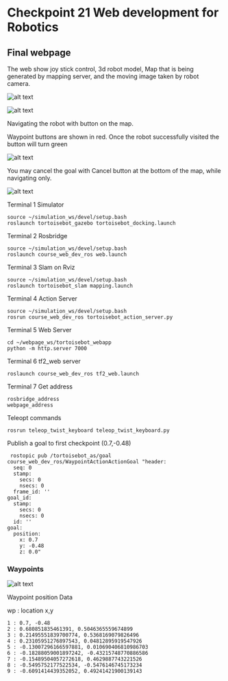 # Checkpoint 21 Web development for Robotics

## Final webpage
The web show joy stick control, 3d robot model, Map that is being generated by mapping server, and the moving image taken by robot camera.

![alt text](Result_web_1of2.png)

![alt text](Result_web_2of2.png)

Navigating the robot with button on the map.

Waypoint buttons are shown in red. Once the robot successfully visited the button will turn green

![alt text](Result_weypoint_button.png)

You may cancel the goal with Cancel button at the bottom of the map, while navigating only.

![alt text](Result_weypoint_button_while_action.png)

Terminal 1 Simulator

```
source ~/simulation_ws/devel/setup.bash
roslaunch tortoisebot_gazebo tortoisebot_docking.launch
```

Terminal 2 Rosbridge

```
source ~/simulation_ws/devel/setup.bash
roslaunch course_web_dev_ros web.launch
```

Terminal 3 Slam on Rviz

```
source ~/simulation_ws/devel/setup.bash
roslaunch tortoisebot_slam mapping.launch
```

Terminal 4 Action Server

```
source ~/simulation_ws/devel/setup.bash
rosrun course_web_dev_ros tortoisebot_action_server.py
```

Terminal 5 Web Server

```
cd ~/webpage_ws/tortoisebot_webapp
python -m http.server 7000
```

Terminal 6 tf2_web server

```
roslaunch course_web_dev_ros tf2_web.launch
```

Terminal 7 Get address

```
rosbridge_address
webpage_address
```

Teleopt commands

```
rosrun teleop_twist_keyboard teleop_twist_keyboard.py
```

Publish a goal to first checkpoint (0.7,-0.48)

```
 rostopic pub /tortoisebot_as/goal course_web_dev_ros/WaypointActionActionGoal "header:
  seq: 0
  stamp:
    secs: 0
    nsecs: 0
  frame_id: ''
goal_id:
  stamp:
    secs: 0
    nsecs: 0
  id: ''
goal:
  position:
    x: 0.7
    y: -0.48
    z: 0.0"
```

### Waypoints 

![alt text](waypoints_with_buttons.png)


Waypoint position Data 

wp : location x,y

```
1 : 0.7, -0.48
2 : 0.680851835461391, 0.5046365559674899
3 : 0.21495551839700774, 0.5368169079826496
4 : 0.23105951276897543, 0.04812895919547926
5 : -0.13007296166597881, 0.010690406810986703
6 : -0.18288059001897242, -0.43215748770886586
7 : -0.15489504057272618, 0.4629887743221526
8 : -0.5495752177522534, -0.5476146745173234
9 : -0.6091414439352052, 0.49241421900139143
```